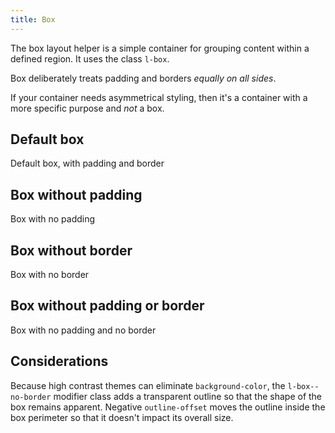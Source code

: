 ```yaml
---
title: Box
---
```

The box layout helper is a simple container for grouping content within a defined region. It uses the class `l-box`.

Box deliberately treats padding and borders *equally on all sides*.

If your container needs asymmetrical styling, then it's a container with a more specific purpose and *not* a box.

Default box
-----------

Default box, with padding and border

Box without padding
-------------------

Box with no padding

Box without border
------------------

Box with no border

Box without padding or border
-----------------------------

Box with no padding and no border

Considerations
--------------

Because high contrast themes can eliminate `background-color`, the `l-box--no-border` modifier class adds a transparent outline so that the shape of the box remains apparent. Negative `outline-offset` moves the outline inside the box perimeter so that it doesn't impact its overall size.